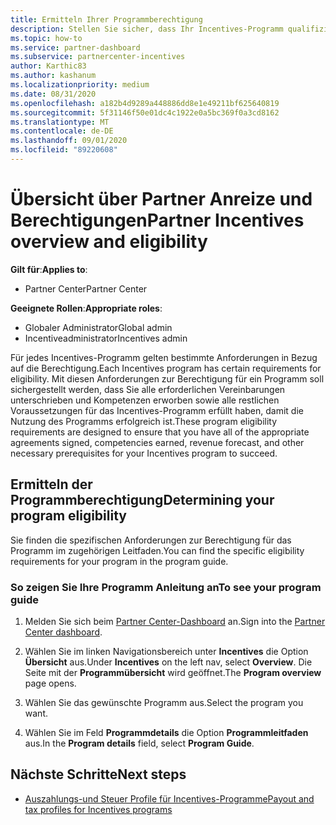 ```yaml
---
title: Ermitteln Ihrer Programmberechtigung
description: Stellen Sie sicher, dass Ihr Incentives-Programm qualifiziert ist, damit Sie bezahlt werden können.
ms.topic: how-to
ms.service: partner-dashboard
ms.subservice: partnercenter-incentives
author: Karthic83
ms.author: kashanum
ms.localizationpriority: medium
ms.date: 08/31/2020
ms.openlocfilehash: a182b4d9289a448886dd8e1e49211bf625640819
ms.sourcegitcommit: 5f31146f50e01dc4c1922e0a5bc369f0a3cd8162
ms.translationtype: MT
ms.contentlocale: de-DE
ms.lasthandoff: 09/01/2020
ms.locfileid: "89220608"
---
```

# <a name="partner-incentives-overview-and-eligibility"></a><span data-ttu-id="9ef83-103">Übersicht über Partner Anreize und Berechtigungen</span><span class="sxs-lookup"><span data-stu-id="9ef83-103">Partner Incentives overview and eligibility</span></span> 

<span data-ttu-id="9ef83-104">**Gilt für**:</span><span class="sxs-lookup"><span data-stu-id="9ef83-104">**Applies to**:</span></span>

- <span data-ttu-id="9ef83-105">Partner Center</span><span class="sxs-lookup"><span data-stu-id="9ef83-105">Partner Center</span></span>

<span data-ttu-id="9ef83-106">**Geeignete Rollen**:</span><span class="sxs-lookup"><span data-stu-id="9ef83-106">**Appropriate roles**:</span></span>

- <span data-ttu-id="9ef83-107">Globaler Administrator</span><span class="sxs-lookup"><span data-stu-id="9ef83-107">Global admin</span></span>
- <span data-ttu-id="9ef83-108">Incentiveadministrator</span><span class="sxs-lookup"><span data-stu-id="9ef83-108">Incentives admin</span></span>

 <span data-ttu-id="9ef83-109">Für jedes Incentives-Programm gelten bestimmte Anforderungen in Bezug auf die Berechtigung.</span><span class="sxs-lookup"><span data-stu-id="9ef83-109">Each Incentives program has certain requirements for eligibility.</span></span> <span data-ttu-id="9ef83-110">Mit diesen Anforderungen zur Berechtigung für ein Programm soll sichergestellt werden, dass Sie alle erforderlichen Vereinbarungen unterschrieben und Kompetenzen erworben sowie alle restlichen Voraussetzungen für das Incentives-Programm erfüllt haben, damit die Nutzung des Programms erfolgreich ist.</span><span class="sxs-lookup"><span data-stu-id="9ef83-110">These program eligibility requirements are designed to ensure that you have all of the appropriate agreements signed, competencies earned, revenue forecast, and other necessary prerequisites for your Incentives program to succeed.</span></span>

## <a name="determining-your-program-eligibility"></a><span data-ttu-id="9ef83-111">Ermitteln der Programmberechtigung</span><span class="sxs-lookup"><span data-stu-id="9ef83-111">Determining your program eligibility</span></span>

<span data-ttu-id="9ef83-112">Sie finden die spezifischen Anforderungen zur Berechtigung für das Programm im zugehörigen Leitfaden.</span><span class="sxs-lookup"><span data-stu-id="9ef83-112">You can find the specific eligibility requirements for your program in the program guide.</span></span> 

### <a name="to-see-your-program-guide"></a><span data-ttu-id="9ef83-113">So zeigen Sie Ihre Programm Anleitung an</span><span class="sxs-lookup"><span data-stu-id="9ef83-113">To see your program guide</span></span>

1. <span data-ttu-id="9ef83-114">Melden Sie sich beim [Partner Center-Dashboard](https://partner.microsoft.com/dashboard/) an.</span><span class="sxs-lookup"><span data-stu-id="9ef83-114">Sign into the [Partner Center dashboard](https://partner.microsoft.com/dashboard/).</span></span>

2. <span data-ttu-id="9ef83-115">Wählen Sie im linken Navigationsbereich unter **Incentives** die Option **Übersicht** aus.</span><span class="sxs-lookup"><span data-stu-id="9ef83-115">Under **Incentives** on the left nav, select **Overview**.</span></span> <span data-ttu-id="9ef83-116">Die Seite mit der **Programmübersicht** wird geöffnet.</span><span class="sxs-lookup"><span data-stu-id="9ef83-116">The **Program overview** page opens.</span></span>

3. <span data-ttu-id="9ef83-117">Wählen Sie das gewünschte Programm aus.</span><span class="sxs-lookup"><span data-stu-id="9ef83-117">Select the program you want.</span></span>

4. <span data-ttu-id="9ef83-118">Wählen Sie im Feld **Programmdetails** die Option **Programmleitfaden** aus.</span><span class="sxs-lookup"><span data-stu-id="9ef83-118">In the **Program details** field, select **Program Guide**.</span></span>

## <a name="next-steps"></a><span data-ttu-id="9ef83-119">Nächste Schritte</span><span class="sxs-lookup"><span data-stu-id="9ef83-119">Next steps</span></span>

- [<span data-ttu-id="9ef83-120">Auszahlungs-und Steuer Profile für Incentives-Programme</span><span class="sxs-lookup"><span data-stu-id="9ef83-120">Payout and tax profiles for Incentives programs</span></span>](incentives-create-and-manage-your-payout-and-tax-profiles.md)